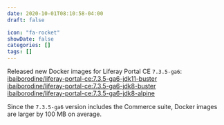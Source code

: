 ```yaml
---
date: 2020-10-01T08:10:58-04:00
draft: false

icon: "fa-rocket"
showDate: false
categories: []
tags: []
---
```


Released new Docker images for Liferay Portal CE `7.3.5-ga6`:  
[ibaiborodine/liferay-portal-ce:7.3.5-ga6-jdk11-buster](https://hub.docker.com/layers/ibaiborodine/liferay-portal-ce/7.3.5-ga6-jdk11-buster/images/sha256-c66b3e41f845bfd7b20a08b3afaf14773bd7dd09c800d96b06cb80a1776bc8d0?context=explore)  
[ibaiborodine/liferay-portal-ce:7.3.5-ga6-jdk8-buster](https://hub.docker.com/layers/ibaiborodine/liferay-portal-ce/7.3.5-ga6-jdk8-buster/images/sha256-1a126d6679cbdaeb74a73b8022a2680d7f6f5fa6dbfe837488e877ce04abb08c?context=explore)  
[ibaiborodine/liferay-portal-ce:7.3.5-ga6-jdk8-alpine](https://hub.docker.com/layers/ibaiborodine/liferay-portal-ce/7.3.5-ga6-jdk8-alpine/images/sha256-bd2894b5b0b00985964c037e5f72a646305dbbcfed27403818c5a341f2e88364?context=explore)

Since the `7.3.5-ga6` version includes the Commerce suite, Docker images are larger by 100 MB on average.
  